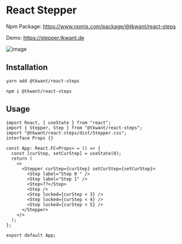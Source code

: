 # React Stepper

Npm Package:
https://www.npmjs.com/package/@tkwant/react-steps

Demo:
https://stepper.tkwant.de

![image](https://github.com/tkwant/react-steps/blob/main/image.png)

## Installation

```
yarn add @tkwant/react-steps
```

```
npm i @tkwant/react-steps
```

## Usage

```
import React, { useState } from "react";
import { Stepper, Step } from "@tkwant/react-steps";
import "@tkwant/react-steps/dist/Stepper.css";
interface Props {}

const App: React.FC<Props> = () => {
  const [curStep, setCurStep] = useState(0);
  return (
    <>
      <Stepper curStep={curStep} setCurStep={setCurStep}>
        <Step label="Step 0 " />
        <Step label="Step 1" />
        <Step>??</Step>
        <Step />
        <Step locked={curStep < 3} />
        <Step locked={curStep < 4} />
        <Step locked={curStep < 5} />
      </Stepper>
    </>
  );
};

export default App;
```
